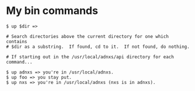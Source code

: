 # My bin commands

    $ up $dir => 

    # Search directories above the current directory for one which contains
    # $dir as a substring.  If found, cd to it.  If not found, do nothing.
    
    # If starting out in the /usr/local/adnxs/api directory for each command...

    $ up adnxs => you're in /usr/local/adnxs.
    $ up foo => you stay put.
    $ up nxs => you're in /usr/local/adnxs (nxs is in adnxs).
